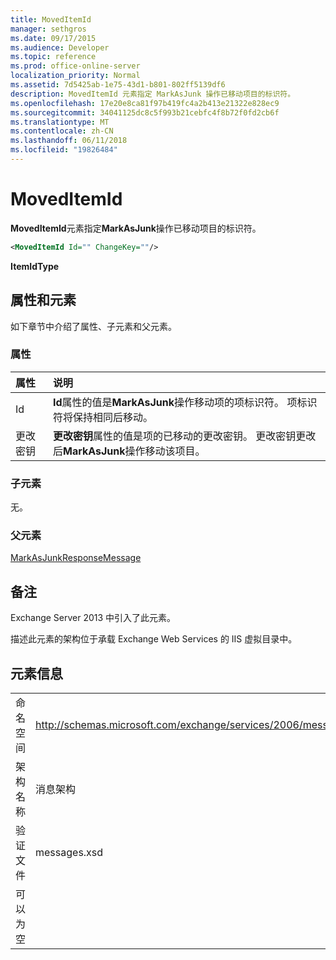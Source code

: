 ```yaml
---
title: MovedItemId
manager: sethgros
ms.date: 09/17/2015
ms.audience: Developer
ms.topic: reference
ms.prod: office-online-server
localization_priority: Normal
ms.assetid: 7d5425ab-1e75-43d1-b801-802ff5139df6
description: MovedItemId 元素指定 MarkAsJunk 操作已移动项目的标识符。
ms.openlocfilehash: 17e20e8ca81f97b419fc4a2b413e21322e828ec9
ms.sourcegitcommit: 34041125dc8c5f993b21cebfc4f8b72f0fd2cb6f
ms.translationtype: MT
ms.contentlocale: zh-CN
ms.lasthandoff: 06/11/2018
ms.locfileid: "19826484"
---
```

# <a name="moveditemid"></a>MovedItemId

**MovedItemId**元素指定**MarkAsJunk**操作已移动项目的标识符。 
  
```XML
<MovedItemId Id="" ChangeKey=""/>
```

 **ItemIdType**
## <a name="attributes-and-elements"></a>属性和元素

如下章节中介绍了属性、子元素和父元素。
  
### <a name="attributes"></a>属性

|**属性**|**说明**|
|:-----|:-----|
|Id  <br/> |**Id**属性的值是**MarkAsJunk**操作移动项的项标识符。 项标识符将保持相同后移动。  <br/> |
|更改密钥  <br/> |**更改密钥**属性的值是项的已移动的更改密钥。 更改密钥更改后**MarkAsJunk**操作移动该项目。  <br/> |
   
### <a name="child-elements"></a>子元素

无。
  
### <a name="parent-elements"></a>父元素

[MarkAsJunkResponseMessage](markasjunkresponsemessage.md)
  
## <a name="remarks"></a>备注

Exchange Server 2013 中引入了此元素。
  
描述此元素的架构位于承载 Exchange Web Services 的 IIS 虚拟目录中。
  
## <a name="element-information"></a>元素信息

|||
|:-----|:-----|
|命名空间  <br/> |http://schemas.microsoft.com/exchange/services/2006/messages  <br/> |
|架构名称  <br/> |消息架构  <br/> |
|验证文件  <br/> |messages.xsd  <br/> |
|可以为空  <br/> ||
   


